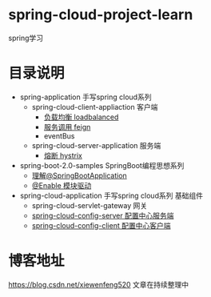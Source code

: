 # spring-cloud-project-learn
spring学习
# 目录说明
* spring-application  手写spring cloud系列
  * spring-cloud-client-appliaction 客户端
    * [负载均衡 loadbalanced](https://blog.csdn.net/xiewenfeng520/article/details/101062993) 
    * [服务调用 feign](https://blog.csdn.net/xiewenfeng520/article/details/102560397) 
    * eventBus
  * spring-cloud-server-application 服务端
    * [熔断 hystrix](https://blog.csdn.net/xiewenfeng520/article/details/102160819) 
* spring-boot-2.0-samples  SpringBoot编程思想系列
  * [理解@SpringBootApplication](https://blog.csdn.net/xiewenfeng520/article/details/102363322) 
  * [@Enable 模块驱动](https://blog.csdn.net/xiewenfeng520/article/details/102485107) 
* spring-cloud-application  手写spring cloud系列 基础组件
  * spring-cloud-servlet-gateway 网关
  * [spring-cloud-config-server 配置中心服务端](https://blog.csdn.net/xiewenfeng520/article/details/102874146) 
  * [spring-cloud-config-client 配置中心客户端](https://blog.csdn.net/xiewenfeng520/article/details/102882778) 
# 博客地址
https://blog.csdn.net/xiewenfeng520
文章在持续整理中
